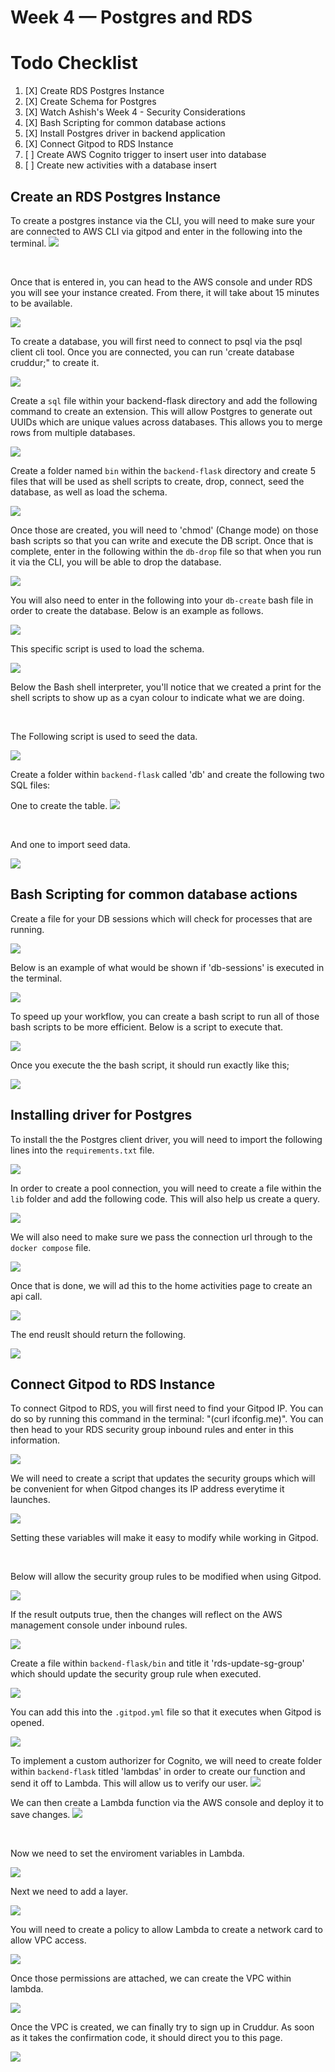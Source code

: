 # Week 4 — Postgres and RDS

# Todo Checklist 

1. [X] Create RDS Postgres Instance
2. [X] Create Schema for Postgres 
3. [X] Watch Ashish's Week 4 - Security Considerations 
4. [X] Bash Scripting for common database actions 
5. [X] Install Postgres driver in backend application 
6. [X] Connect Gitpod to RDS Instance
7. [ ] Create AWS Cognito trigger to insert user into database 
8. [ ] Create new activities with a database insert 



## Create an RDS Postgres Instance 

To create a postgres instance via the CLI, you will need to make sure your are connected to AWS CLI via gitpod and enter in the following into the terminal. 
<img src= ./images/RDSIst.png>

<br />


Once that is entered in, you can head to the AWS console and under RDS you will see your instance created. From there, it will take about 15 minutes to be available.

<img src= ./images/AWSRDS.png>

<br />

To create a database, you will first need to connect to psql via the psql client cli tool. Once you are connected, you can run 'create database cruddur;" to create it. 

<img src= ./images/CreateDB.png>

<br />

Create a `sql` file within your backend-flask directory and add the following command to create an extension. This will allow Postgres to generate out UUIDs which are unique values across databases. This allows you to merge rows from multiple databases. 

<img src= ./images/RunScript.png>

<br />


Create a folder named `bin` within the `backend-flask` directory and create 5 files that will be used as shell scripts to create, drop, connect, seed the database, as well as load the schema. 

<img src= ./images/DBFiles.png>

<br />

Once those are created, you will need to 'chmod' (Change mode) on those bash scripts so that you can write and execute the DB script. Once that is complete, enter in the following within the `db-drop` file so that when you run it via the CLI, you will be able to drop the database. 

<img src= ./images/DBDrop.png>

<br />

You will also need to enter in the following into your `db-create` bash file in order to create the database. Below is an example as follows.

<img src= ./images/CreateDB1.png>

<br />

This specific script is used to load the schema. 

<img src= ./images/SchemaBash.png>

Below the Bash shell interpreter, you'll notice that we created a print for the shell scripts to show up as a cyan colour to indicate what we are doing.

<br />

The Following script is used to seed the data. 

<img src= ./images/Seed.png>

<br />

Create a folder within `backend-flask` called 'db' and create the following two SQL files:
<br />

One to create the table.
<img src= ./images/CreateTable.png>

<br />

And one to import seed data. 

<img src= ./images/SeedData.png>

<br />

## Bash Scripting for common database actions 

Create a file for your DB sessions which will check for processes that are running. 

<img src= ./images/DBSesh.png>

<br />

Below is an example of what would be shown if 'db-sessions' is executed in the terminal. 

<img src= ./images/SeshProof.png>

<br />

To speed up your workflow, you can create a bash script to run all of those bash scripts to be more efficient. 
Below is a script to execute that. 

<img src= ./images/Setup.png>

<br />

Once you execute the the bash script, it should run exactly like this;

<img src= ./images/SetU.png>


## Installing driver for Postgres


To install the the Postgres client driver, you will need to import the following lines into the `requirements.txt` file.

<img src= ./images/PSQLDriver.png>


<br />

In order to create a pool connection, you will need to create a file within the `lib` folder and add the following code. This will also help us create a query.

<img src= ./images/ConPool.png>


<br />

We will also need to make sure we pass the connection url through to the `docker compose` file. 

<img src= ./images/ConURL.png>

<br />

Once that is done, we will ad this to the home activities page to create an api call. 

<img src= ./images/APICall.png>

<br />

The end reuslt should return the following.

<img src= ./images/APIResult.png>

<br />



## Connect Gitpod to RDS Instance

To connect Gitpod to RDS, you will first need to find your Gitpod IP. You can do so by running this command in the terminal: "(curl ifconfig.me)". You can then head to your RDS security group inbound rules and enter in this information.

<img src= ./images/EditInbound.png>


<br />

We will need to create a script that updates the security groups which will be convenient for when Gitpod changes its IP address everytime it launches. 

<img src= ./images/EditSG.png>

Setting these variables will make it easy to modify while working in Gitpod.

<br />

Below will allow the security group rules to be modified when using Gitpod.

<img src= ./images/EditSGG.png>

If the result outputs true, then the changes will reflect on the AWS management console under inbound rules. 

<img src= ./images/CMIR.png>

<br />


Create a file within `backend-flask/bin` and title it 'rds-update-sg-group' which should update the security group rule when executed. 

<img src= ./images/RDSScript.png>

<br />

You can add this into the  `.gitpod.yml` file so that it executes when Gitpod is opened. 

<img src= ./images/gityamlU.png>

<br />

To implement a custom authorizer for Cognito, we will need to create folder within `backend-flask` titled 'lambdas' in order to create our function and send it off to Lambda. This will allow us to verify our user. 
<img src= ./images/PostConfirm.png>

We can then create a Lambda function via the AWS console and deploy it to save changes.
<img src= ./images/LamCode.png>


<br />


Now we need to set the enviroment variables in Lambda. 

<img src= ./images/LamVar.png>


Next we need to add a layer. 

<img src= ./images/Layer.png>

<br />

You will need to create a policy to allow Lambda to create a network card to allow VPC access.

<img src= ./images/PolicyIAM.png>


Once those permissions are attached, we can create the VPC within lambda. 

<img src= ./images/LamVPC.png>

<br />

Once the VPC is created, we can finally try to sign up in Cruddur. As soon as it takes the confirmation code, it should direct you to this page.

<img src= ./images/Cogtest.png>











